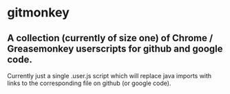 gitmonkey
=========

A collection (currently of size one) of Chrome / Greasemonkey userscripts for github and google code.
-------------------------------------------------------------------------------------

Currently just a single .user.js script which will replace java imports with links to the corresponding file on github (or google code).

